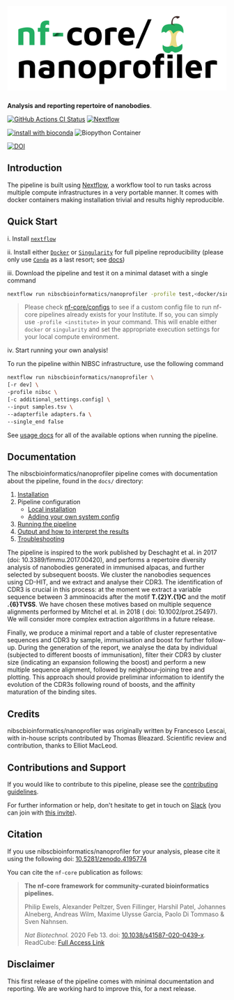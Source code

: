 # ![nibscbioinformatics/nanoprofiler](docs/images/nibscbioinformatics-nanoprofiler_logo.png)

**Analysis and reporting repertoire of nanobodies**.

[![GitHub Actions CI Status](https://github.com/nibscbioinformatics/nanoprofiler/workflows/nf-core%20CI/badge.svg)](https://github.com/nibscbioinformatics/nanoprofiler/actions)
[![Nextflow](https://img.shields.io/badge/nextflow-%E2%89%A519.10.0-brightgreen.svg)](https://www.nextflow.io/)

[![install with bioconda](https://img.shields.io/badge/install%20with-bioconda-brightgreen.svg)](http://bioconda.github.io/)
![Biopython Container](https://github.com/nibscbioinformatics/nanoprofiler/workflows/Build%20Biopython/badge.svg)

[![DOI](https://zenodo.org/badge/DOI/10.5281/zenodo.4195774.svg)](https://doi.org/10.5281/zenodo.4195774)

## Introduction

The pipeline is built using [Nextflow](https://www.nextflow.io), a workflow tool to run tasks across multiple compute infrastructures in a very portable manner. It comes with docker containers making installation trivial and results highly reproducible.

## Quick Start

i. Install [`nextflow`](https://nf-co.re/usage/installation)

ii. Install either [`Docker`](https://docs.docker.com/engine/installation/) or [`Singularity`](https://www.sylabs.io/guides/3.0/user-guide/) for full pipeline reproducibility (please only use [`Conda`](https://conda.io/miniconda.html) as a last resort; see [docs](https://nf-co.re/usage/configuration#basic-configuration-profiles))

iii. Download the pipeline and test it on a minimal dataset with a single command

```bash
nextflow run nibscbioinformatics/nanoprofiler -profile test,<docker/singularity/conda/institute>
```

> Please check [nf-core/configs](https://github.com/nf-core/configs#documentation) to see if a custom config file to run nf-core pipelines already exists for your Institute. If so, you can simply use `-profile <institute>` in your command. This will enable either `docker` or `singularity` and set the appropriate execution settings for your local compute environment.

iv. Start running your own analysis!

To run the pipeline within NIBSC infrastructure, use the following command

```bash
nextflow run nibscbioinformatics/nanoprofiler \
[-r dev] \
-profile nibsc \
[-c additional_settings.config] \
--input samples.tsv \
--adapterfile adapters.fa \
--single_end false
```

See [usage docs](docs/usage.md) for all of the available options when running the pipeline.

## Documentation

The nibscbioinformatics/nanoprofiler pipeline comes with documentation about the pipeline, found in the `docs/` directory:

1. [Installation](https://nf-co.re/usage/installation)
2. Pipeline configuration
    * [Local installation](https://nf-co.re/usage/local_installation)
    * [Adding your own system config](https://nf-co.re/usage/adding_own_config)
3. [Running the pipeline](docs/usage.md)
4. [Output and how to interpret the results](docs/output.md)
5. [Troubleshooting](https://nf-co.re/usage/troubleshooting)

The pipeline is inspired to the work published by Deschaght et al. in 2017 (doi: 10.3389/fimmu.2017.00420), and performs a repertoire diversity analysis of nanobodies generated in immunised alpacas, and further selected by subsequent boosts.
We cluster the nanobodies sequences using CD-HIT, and we extract and analyse their CDR3.
The identification of CDR3 is crucial in this process: at the moment we extract a variable sequence between 3 amminoacids after the motif **T.{2}Y.{1}C** and the motif **.{6}TVSS**. We have chosen these motives based on multiple sequence alignments performed by Mitchel et al. in 2018 ( doi: 10.1002/prot.25497). We will consider more complex extraction algorithms in a future release.

Finally, we produce a minimal report and a table of cluster representative sequences and CDR3 by sample, immunisation and boost for further follow-up. During the generation of the report, we analyse the data by individual (subjected to different boosts of immunisation), filter their CDR3 by cluster size (indicating an expansion following the boost) and perform a new multiple sequence alignment, followed by neighbour-joining tree and plotting. This approach should provide preliminar information to identify the evolution of the CDR3s following round of boosts, and the affinity maturation of the binding sites.


## Credits

nibscbioinformatics/nanoprofiler was originally written by Francesco Lescai, with in-house scripts contributed by Thomas Bleazard. Scientific review and contribution, thanks to Elliot MacLeod.

## Contributions and Support

If you would like to contribute to this pipeline, please see the [contributing guidelines](.github/CONTRIBUTING.md).

For further information or help, don't hesitate to get in touch on [Slack](https://nfcore.slack.com/channels/nanoprofiler) (you can join with [this invite](https://nf-co.re/join/slack)).

## Citation

If you use  nibscbioinformatics/nanoprofiler for your analysis, please cite it using the following doi: [10.5281/zenodo.4195774](https://doi.org/10.5281/zenodo.4195774)


You can cite the `nf-core` publication as follows:

> **The nf-core framework for community-curated bioinformatics pipelines.**
>
> Philip Ewels, Alexander Peltzer, Sven Fillinger, Harshil Patel, Johannes Alneberg, Andreas Wilm, Maxime Ulysse Garcia, Paolo Di Tommaso & Sven Nahnsen.
>
> _Nat Biotechnol._ 2020 Feb 13. doi: [10.1038/s41587-020-0439-x](https://dx.doi.org/10.1038/s41587-020-0439-x).  
> ReadCube: [Full Access Link](https://rdcu.be/b1GjZ)

## Disclaimer

This first release of the pipeline comes with minimal documentation and reporting. We are working hard to improve this, for a next release.